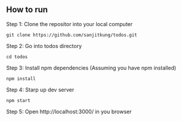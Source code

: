 ## How to run

Step 1: Clone the repositor into your local computer
```
git clone https://github.com/sanjitkung/todos.git
```

Step 2: Go into todos directory
```
cd todos
```

Step 3: Install npm dependencies (Assuming you have npm installed)
```
npm install 
```

Step 4: Starp up dev server
```
npm start
```

Step 5: Open http://localhost:3000/ in you browser
